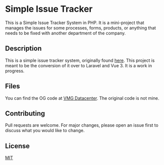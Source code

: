 # Simple Issue Tracker

This is a Simple Issue Tracker System in PHP. It is a mini-project that manages the issues for some processes, forms, products, or anything that needs to be fixed with another department of the company.

## Description

This is a simple issue tracker system, originally found [here](https://www.sourcecodester.com/php/14938/simple-issue-tracker-system-project-using-php-and-sqlite-free-download.html). This project is meant to be the conversion of it over to Laravel and Vue 3. It is a work in progress.

## Files

You can find the OG code at [VMG Datacenter](https://datacenter-api.vahngomes.dev/general/public/Simple-Issue-Tracker/issue_tracker.zip). The original code is not mine.

## Contributing

Pull requests are welcome. For major changes, please open an issue first
to discuss what you would like to change.

## License

[MIT](https://choosealicense.com/licenses/mit/)
